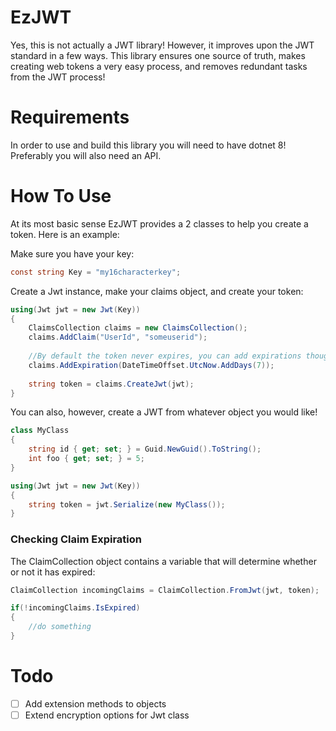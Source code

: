 ﻿# EzJWT

Yes, this is not actually a JWT library! However, it improves upon the JWT
standard in a few ways. This library ensures one source of truth, makes creating
web tokens a very easy process, and removes redundant tasks from the JWT process!

# Requirements

In order to use and build this library you will need to have dotnet 8! Preferably
you will also need an API.

# How To Use

At its most basic sense EzJWT provides a 2 classes to help you create a token. Here
is an example:

Make sure you have your key:

```csharp
const string Key = "my16characterkey";
```

Create a Jwt instance, make your claims object, and create your token:
```csharp
using(Jwt jwt = new Jwt(Key))
{
    ClaimsCollection claims = new ClaimsCollection();
    claims.AddClaim("UserId", "someuserid");
    
    //By default the token never expires, you can add expirations though!
    claims.AddExpiration(DateTimeOffset.UtcNow.AddDays(7));
    
    string token = claims.CreateJwt(jwt);
}
```

You can also, however, create a JWT from whatever object you would like!

```csharp
class MyClass
{
    string id { get; set; } = Guid.NewGuid().ToString();
    int foo { get; set; } = 5;
}
```
```csharp
using(Jwt jwt = new Jwt(Key))
{
    string token = jwt.Serialize(new MyClass());
}
```

### Checking Claim Expiration
The ClaimCollection object contains a variable that will determine whether
or not it has expired:

```csharp
ClaimCollection incomingClaims = ClaimCollection.FromJwt(jwt, token);

if(!incomingClaims.IsExpired)
{
    //do something
}
```

# Todo
- [ ] Add extension methods to objects
- [ ] Extend encryption options for Jwt class